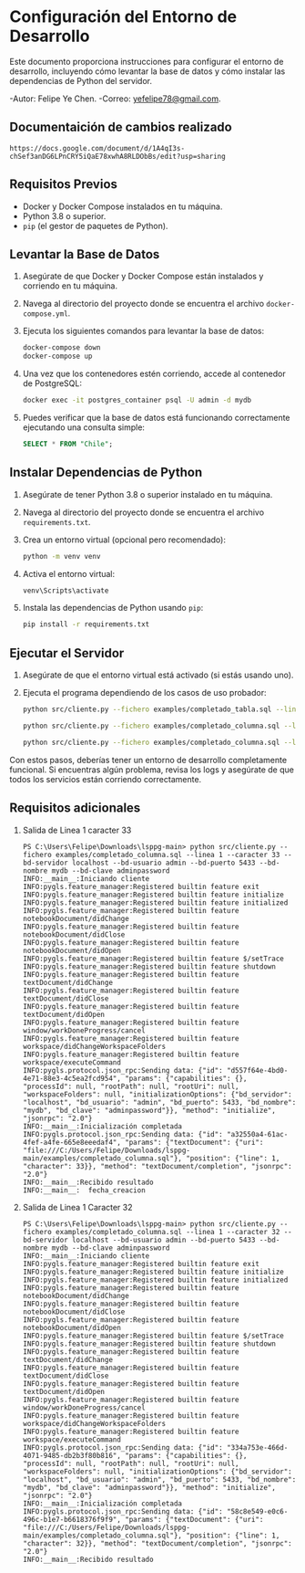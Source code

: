 # Configuración del Entorno de Desarrollo

Este documento proporciona instrucciones para configurar el entorno de desarrollo, incluyendo cómo levantar la base de datos y cómo instalar las dependencias de Python del servidor.

-Autor: Felipe Ye Chen.
-Correo: yefelipe78@gmail.com.


## Documentaición de cambios realizado
    https://docs.google.com/document/d/1A4qI3s-chSef3anDG6LPnCRY5iQaE78xwhA8RLDObBs/edit?usp=sharing
## Requisitos Previos

- Docker y Docker Compose instalados en tu máquina.
- Python 3.8 o superior.
- `pip` (el gestor de paquetes de Python).

## Levantar la Base de Datos

1. Asegúrate de que Docker y Docker Compose están instalados y corriendo en tu máquina.
2. Navega al directorio del proyecto donde se encuentra el archivo `docker-compose.yml`.
3. Ejecuta los siguientes comandos para levantar la base de datos:

    ```sh
    docker-compose down
    docker-compose up
    ```

4. Una vez que los contenedores estén corriendo, accede al contenedor de PostgreSQL:

    ```sh
    docker exec -it postgres_container psql -U admin -d mydb
    ```

5. Puedes verificar que la base de datos está funcionando correctamente ejecutando una consulta simple:

    ```sql
    SELECT * FROM "Chile";
    ```


## Instalar Dependencias de Python

1. Asegúrate de tener Python 3.8 o superior instalado en tu máquina.
2. Navega al directorio del proyecto donde se encuentra el archivo `requirements.txt`.
3. Crea un entorno virtual (opcional pero recomendado):

    ```sh
    python -m venv venv
    ```

4. Activa el entorno virtual:

    ```sh
    venv\Scripts\activate
    ```

5. Instala las dependencias de Python usando `pip`:

    ```sh
    pip install -r requirements.txt
    ```

## Ejecutar el Servidor

1. Asegúrate de que el entorno virtual está activado (si estás usando uno).
2. Ejecuta el programa dependiendo de los casos de uso probador:

    ```sh
    python src/cliente.py --fichero examples/completado_tabla.sql --linea 1 --caracter 15 --bd-servidor localhost --bd-usuario admin --bd-puerto 5433 --bd-nombre mydb --bd-clave adminpassword

    python src/cliente.py --fichero examples/completado_columna.sql --linea 1 --caracter 33 --bd-servidor localhost --bd-usuario admin --bd-puerto 5433 --bd-nombre mydb --bd-clave adminpassword

    python src/cliente.py --fichero examples/completado_columna.sql --linea 1 --caracter 32 --bd-servidor localhost --bd-usuario admin --bd-puerto 5433 --bd-nombre mydb --bd-clave adminpassword
    ```


Con estos pasos, deberías tener un entorno de desarrollo completamente funcional. Si encuentras algún problema, revisa los logs y asegúrate de que todos los servicios están corriendo correctamente.


## Requisitos adicionales 
1. Salida de Linea 1 caracter 33
    ```
    PS C:\Users\Felipe\Downloads\lsppg-main> python src/cliente.py --fichero examples/completado_columna.sql --linea 1 --caracter 33 --bd-servidor localhost --bd-usuario admin --bd-puerto 5433 --bd-nombre mydb --bd-clave adminpassword
    INFO:__main__:Iniciando cliente
    INFO:pygls.feature_manager:Registered builtin feature exit
    INFO:pygls.feature_manager:Registered builtin feature initialize
    INFO:pygls.feature_manager:Registered builtin feature initialized
    INFO:pygls.feature_manager:Registered builtin feature notebookDocument/didChange
    INFO:pygls.feature_manager:Registered builtin feature notebookDocument/didClose
    INFO:pygls.feature_manager:Registered builtin feature notebookDocument/didOpen
    INFO:pygls.feature_manager:Registered builtin feature $/setTrace
    INFO:pygls.feature_manager:Registered builtin feature shutdown
    INFO:pygls.feature_manager:Registered builtin feature textDocument/didChange
    INFO:pygls.feature_manager:Registered builtin feature textDocument/didClose
    INFO:pygls.feature_manager:Registered builtin feature textDocument/didOpen
    INFO:pygls.feature_manager:Registered builtin feature window/workDoneProgress/cancel
    INFO:pygls.feature_manager:Registered builtin feature workspace/didChangeWorkspaceFolders
    INFO:pygls.feature_manager:Registered builtin feature workspace/executeCommand
    INFO:pygls.protocol.json_rpc:Sending data: {"id": "d557f64e-4bd0-4e71-88e3-4c5ea2fcd954", "params": {"capabilities": {}, "processId": null, "rootPath": null, "rootUri": null, "workspaceFolders": null, "initializationOptions": {"bd_servidor": "localhost", "bd_usuario": "admin", "bd_puerto": 5433, "bd_nombre": "mydb", "bd_clave": "adminpassword"}}, "method": "initialize", "jsonrpc": "2.0"}
    INFO:__main__:Inicialización completada
    INFO:pygls.protocol.json_rpc:Sending data: {"id": "a32550a4-61ac-4fef-a4fe-665e8eeedaf4", "params": {"textDocument": {"uri": "file:///C:/Users/Felipe/Downloads/lsppg-main/examples/completado_columna.sql"}, "position": {"line": 1, "character": 33}}, "method": "textDocument/completion", "jsonrpc": "2.0"}
    INFO:__main__:Recibido resultado
    INFO:__main__:  fecha_creacion
    ```
2. Salida de Linea 1 Caracter 32
    ```
    PS C:\Users\Felipe\Downloads\lsppg-main> python src/cliente.py --fichero examples/completado_columna.sql --linea 1 --caracter 32 --bd-servidor localhost --bd-usuario admin --bd-puerto 5433 --bd-nombre mydb --bd-clave adminpassword
    INFO:__main__:Iniciando cliente
    INFO:pygls.feature_manager:Registered builtin feature exit
    INFO:pygls.feature_manager:Registered builtin feature initialize
    INFO:pygls.feature_manager:Registered builtin feature initialized
    INFO:pygls.feature_manager:Registered builtin feature notebookDocument/didChange
    INFO:pygls.feature_manager:Registered builtin feature notebookDocument/didClose
    INFO:pygls.feature_manager:Registered builtin feature notebookDocument/didOpen
    INFO:pygls.feature_manager:Registered builtin feature $/setTrace
    INFO:pygls.feature_manager:Registered builtin feature shutdown
    INFO:pygls.feature_manager:Registered builtin feature textDocument/didChange
    INFO:pygls.feature_manager:Registered builtin feature textDocument/didClose
    INFO:pygls.feature_manager:Registered builtin feature textDocument/didOpen
    INFO:pygls.feature_manager:Registered builtin feature window/workDoneProgress/cancel
    INFO:pygls.feature_manager:Registered builtin feature workspace/didChangeWorkspaceFolders
    INFO:pygls.feature_manager:Registered builtin feature workspace/executeCommand
    INFO:pygls.protocol.json_rpc:Sending data: {"id": "334a753e-466d-4071-9485-db2b3f80b816", "params": {"capabilities": {}, "processId": null, "rootPath": null, "rootUri": null, "workspaceFolders": null, "initializationOptions": {"bd_servidor": "localhost", "bd_usuario": "admin", "bd_puerto": 5433, "bd_nombre": "mydb", "bd_clave": "adminpassword"}}, "method": "initialize", "jsonrpc": "2.0"}
    INFO:__main__:Inicialización completada
    INFO:pygls.protocol.json_rpc:Sending data: {"id": "58c8e549-e0c6-496c-b1e7-b6618376f9f9", "params": {"textDocument": {"uri": "file:///C:/Users/Felipe/Downloads/lsppg-main/examples/completado_columna.sql"}, "position": {"line": 1, "character": 32}}, "method": "textDocument/completion", "jsonrpc": "2.0"}
    INFO:__main__:Recibido resultado
    ```
